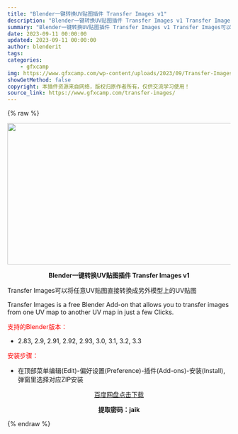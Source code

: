 ```yaml
---
title: "Blender一键转换UV贴图插件 Transfer Images v1"
description: "Blender一键转换UV贴图插件 Transfer Images v1 Transfer Images可以将任意UV贴图直接转换成另外模型上的UV贴图 Transfer Images is a fr..."
summary: "Blender一键转换UV贴图插件 Transfer Images v1 Transfer Images可以将任意UV贴图直接转换成另外模型上的UV贴图 Transfer Images is a fr..."
date: 2023-09-11 00:00:00
updated: 2023-09-11 00:00:00
author: blenderit
tags: 
categories:
    - gfxcamp
img: https://www.gfxcamp.com/wp-content/uploads/2023/09/Transfer-Images-v1.jpg
showGetMethod: false
copyright: 本插件资源来自网络，版权归原作者所有，仅供交流学习使用！
source_link: https://www.gfxcamp.com/transfer-images/
---
```


{% raw %}
<div><p><img decoding="async" class="aligncenter size-full wp-image-114979" src="https://www.gfxcamp.com/wp-content/uploads/2023/09/Transfer-Images-v1.jpg" data-src="https://www.gfxcamp.com/wp-content/uploads/2023/09/Transfer-Images-v1.jpg" alt="" width="640" height="319" data-srcset="https://www.gfxcamp.com/wp-content/uploads/2023/09/Transfer-Images-v1.jpg 640w, https://www.gfxcamp.com/wp-content/uploads/2023/09/Transfer-Images-v1-150x75.jpg 150w" data-sizes="(max-width: 640px) 100vw, 640px"></p><p style="text-align: center;"><strong>Blender一键转换UV贴图插件 Transfer Images v1</strong></p><p>Transfer Images可以将任意UV贴图直接转换成另外模型上的UV贴图</p><p>Transfer Images is a free Blender Add-on that allows you to transfer images from one UV map to another UV map in just a few Clicks.</p><p style="text-align: left;"><span style="color: #ff0000;">支持的Blender版本：</span></p><ul>
<li style="text-align: left;">2.83, 2.9, 2.91, 2.92, 2.93, 3.0, 3.1, 3.2, 3.3</li>
</ul><p style="text-align: left;"><span style="color: #ff0000;">安装步骤：</span></p><ul>
<li>在顶部菜单编辑(Edit)-偏好设置(Preference)-插件(Add-ons)-安装(Install),弹窗里选择对应ZIP安装</li>
</ul><p style="text-align: center;"><a class="maxbutton-3 maxbutton maxbutton-baidu" target="_blank" rel="noopener" href="https://pan.baidu.com/s/1TTxuydQY-Zb5YrbhQEhhog?pwd=jaik"><span class="mb-text">百度网盘点击下载</span></a></p><p style="text-align: center;"><strong>提取密码：jaik</strong></p></div>
<div style="display: none">gfxcamp</div>
{% endraw %}